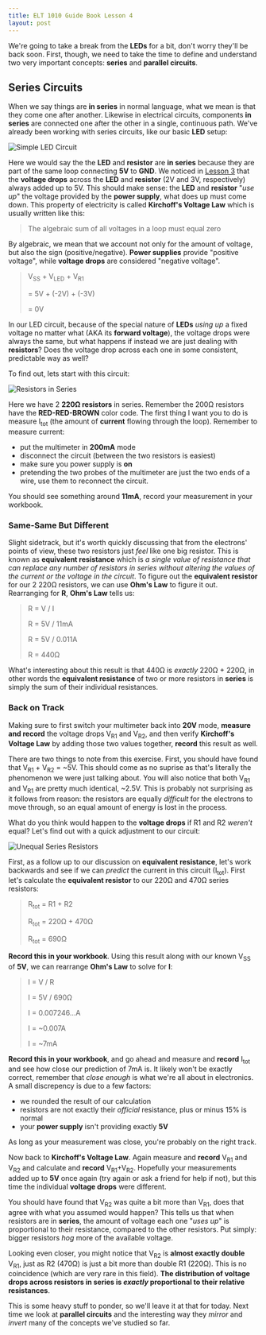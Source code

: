 ```yaml
---
title: ELT 1010 Guide Book Lesson 4
layout: post
---
```


We're going to take a break from the **LEDs** for a bit, don't worry they'll be back soon. First, though, we need to take the time to define and understand two very important concepts: **series** and **parallel circuits**.

## Series Circuits
When we say things are **in series** in normal language, what we mean is that they come one after another. Likewise in electrical circuits, components **in series** are connected one after the other in a single, continuous path. We've already been working with series circuits, like our basic **LED** setup:

![Simple LED Circuit](../images/schematics/circuit3-simpleled.svg)

Here we would say the the **LED** and **resistor** are **in series** because they are part of the same loop connecting **5V** to **GND**. We noticed in [Lesson 3](./ELT1010GuideBook3.md) that the **voltage drops** across the **LED** and **resistor** (2V and 3V, respectively) always added up to 5V. This should make sense: the **LED** and **resistor** "*use up*" the voltage provided by the **power supply**, what does up must come down. This property of electricity is called **Kirchoff's Voltage Law** which is usually written like this:

> The algebraic sum of all voltages in a loop must equal zero
 
By algebraic, we mean that we account not only for the amount of voltage, but also the sign (positive/negative). **Power supplies** provide "positive voltage", while **voltage drops** are considered "negative voltage".

> V<sub>SS</sub> + V<sub>LED</sub> + V<sub>R1</sub>
> 
> = 5V + (-2V) + (-3V)
> 
> = 0V

In our LED circuit, because of the special nature of **LEDs** *using up* a fixed voltage no matter what (AKA its **forward voltage**), the voltage drops were always the same, but what happens if instead we are just dealing with **resistors**? Does the voltage drop across each one in some consistent, predictable way as well?

To find out, lets start with this circuit:

![Resistors in Series](../images/schematics/circuit2a-seriesresistors.svg)

Here we have 2 **220Ω resistors** in series. Remember the 200Ω resistors have the **RED-RED-BROWN** color code. The first thing I want you to do is measure I<sub>tot</sub> (the amount of **current** flowing through the loop). Remember to measure current:

* put the multimeter in **200mA** mode
* disconnect the circuit (between the two resistors is easiest)
* make sure you power supply is **on**
* pretending the two probes of the multimeter are just the two ends of a wire, use them to reconnect the circuit.

You should see something around **11mA**, record your measurement in your workbook.

### Same-Same But Different
Slight sidetrack, but it's worth quickly discussing that from the electrons' points of view, these two resistors just *feel* like one big resistor. This is known as **equivalent resistance** which is *a single value of resistance that can replace any number of resistors in series without altering the values of the current or the voltage in the circuit*. To figure out the **equivalent resistor** for our 2 220Ω resistors, we can use **Ohm's Law** to figure it out. Rearranging for **R**, **Ohm's Law** tells us:

> R = V / I
> 
> R = 5V / 11mA
>
> R = 5V / 0.011A
> 
> R = 440Ω

What's interesting about this result is that 440Ω is *exactly* 220Ω + 220Ω, in other words the **equivalent resistance** of two or more resistors in **series** is simply the sum of their individual resistances.

### Back on Track
Making sure to first switch your multimeter back into **20V** mode, **measure and record** the voltage drops V<sub>R1</sub> and V<sub>R2</sub>, and then verify **Kirchoff's Voltage Law** by adding those two values together, **record** this result as well.

There are two things to note from this exercise. First, you should have found that V<sub>R1</sub> + V<sub>R2</sub> = ~5V. This should come as no suprise as that's literally the phenomenon we were just talking about. You will also notice that both V<sub>R1</sub> and V<sub>R1</sub> are pretty much identical, ~2.5V. This is probably not surprising as it follows from reason: the resistors are equally *difficult* for the electrons to move through, so an equal amount of energy is lost in the process.

What do you think would happen to the **voltage drops** if R1 and R2 *weren't* equal? Let's find out with a quick adjustment to our circuit:

![Unequal Series Resistors](../images/schematics/circuit2b-seriesresistors.svg)

First, as a follow up to our discussion on **equivalent resistance**, let's work backwards and see if we can *predict* the current in this circuit (I<sub>tot</sub>). First let's calculate the **equivalent resistor** to our 220Ω and 470Ω series resistors:

> R<sub>tot</sub> = R1 + R2
> 
> R<sub>tot</sub> = 220Ω + 470Ω
> 
> R<sub>tot</sub> = 690Ω

**Record this in your workbook**. Using this result along with our known V<sub>SS</sub> of **5V**, we can rearrange **Ohm's Law** to solve for **I**:

> I = V / R
> 
> I = 5V / 690Ω
> 
> I = 0.007246...A
> 
> I = ~0.007A
> 
> I = ~7mA

**Record this in your workbook**, and go ahead and measure and **record** I<sub>tot</sub> and see how close our prediction of 7mA is. It likely won't be exactly correct, remember that *close enough* is what we're all about in electronics. A small discrepency is due to a few factors:

* we rounded the result of our calculation
* resistors are not exactly their *official* resistance, plus or minus 15% is normal
* your **power supply** isn't providing exactly **5V**

As long as your measurement was close, you're probably on the right track.

Now back to **Kirchoff's Voltage Law**. Again measure and **record** V<sub>R1</sub> and V<sub>R2</sub> and calculate and **record** V<sub>R1</sub>+V<sub>R2</sub>. Hopefully your measurements added up to **5V** once again (try again or ask a friend for help if not), but this time the individual **voltage drops** were different.

You should have found that V<sub>R2</sub> was quite a bit more than V<sub>R1</sub>, does that agree with what you assumed would happen? This tells us that when resistors are in **series**, the amount of voltage each one "*uses up*" is proportional to their resistance, compared to the other resistors. Put simply: bigger resistors *hog* more of the available voltage.

Looking even closer, you might notice that V<sub>R2</sub> is **almost exactly double** V<sub>R1</sub>, just as R2 (470Ω) is just a bit more than double R1 (220Ω). This is no coincidence (which are very rare in this field). **The distribution of voltage drops across resistors in series is *exactly* proportional to their relative resistances**.

This is some heavy stuff to ponder, so we'll leave it at that for today. Next time we look at **parallel circuits** and the interesting way they *mirror* and *invert* many of the concepts we've studied so far.
  